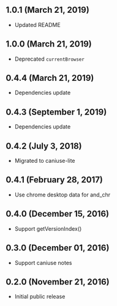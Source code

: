## 1.0.1 (March 21, 2019)

- Updated README

## 1.0.0 (March 21, 2019)

- Deprecated `currentBrowser`

## 0.4.4 (March 21, 2019)

- Dependencies update

## 0.4.3 (September 1, 2019)

- Dependencies update

## 0.4.2 (July 3, 2018)

- Migrated to caniuse-lite

## 0.4.1 (February 28, 2017)

- Use chrome desktop data for and_chr

## 0.4.0 (December 15, 2016)

- Support getVersionIndex()

## 0.3.0 (December 01, 2016)

- Support caniuse notes

## 0.2.0 (November 21, 2016)

- Initial public release
